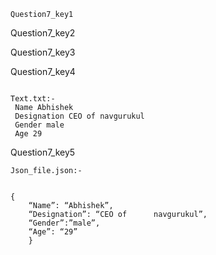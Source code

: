 ```ngMeta
Question7_key1
```

Question7_key2


Question7_key3


Question7_key4



```
  
Text.txt:-  
 Name Abhishek
 Designation CEO of navgurukul
 Gender male
 Age 29
```
  
Question7_key5


```
Json_file.json:-


{
    “Name”: “Abhishek”,
    “Designation”: “CEO of      navgurukul”,
    “Gender”:”male”,
    “Age”: “29”
    }
```
